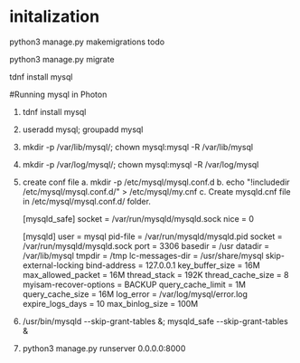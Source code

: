 
# initalization
python3 manage.py makemigrations todo

python3 manage.py migrate

tdnf install mysql

#Running mysql in Photon
1. tdnf install mysql
2. useradd mysql; groupadd mysql
3. mkdir -p /var/lib/mysql/; chown mysql:mysql -R /var/lib/mysql
4. mkdir -p /var/log/mysql/; chown mysql:mysql -R /var/log/mysql
5. create conf file
  a. mkdir -p /etc/mysql/mysql.conf.d 
  b. echo "!includedir /etc/mysql/mysql.conf.d/" > /etc/mysql/my.cnf
  c. Create mysqld.cnf file in /etc/mysql/mysql.conf.d/ folder.

      [mysqld_safe]
      socket		= /var/run/mysqld/mysqld.sock
      nice		= 0

      [mysqld]
      user		= mysql
      pid-file	= /var/run/mysqld/mysqld.pid
      socket		= /var/run/mysqld/mysqld.sock
      port		= 3306
      basedir		= /usr
      datadir		= /var/lib/mysql
      tmpdir		= /tmp
      lc-messages-dir	= /usr/share/mysql
      skip-external-locking
      bind-address		= 127.0.0.1
      key_buffer_size		= 16M
      max_allowed_packet	= 16M
      thread_stack		= 192K
      thread_cache_size       = 8
      myisam-recover-options  = BACKUP
      query_cache_limit	= 1M
      query_cache_size        = 16M
      log_error = /var/log/mysql/error.log
      expire_logs_days	= 10
      max_binlog_size   = 100M


6. /usr/bin/mysqld --skip-grant-tables &;   mysqld_safe --skip-grant-tables &

7. python3 manage.py runserver 0.0.0.0:8000



